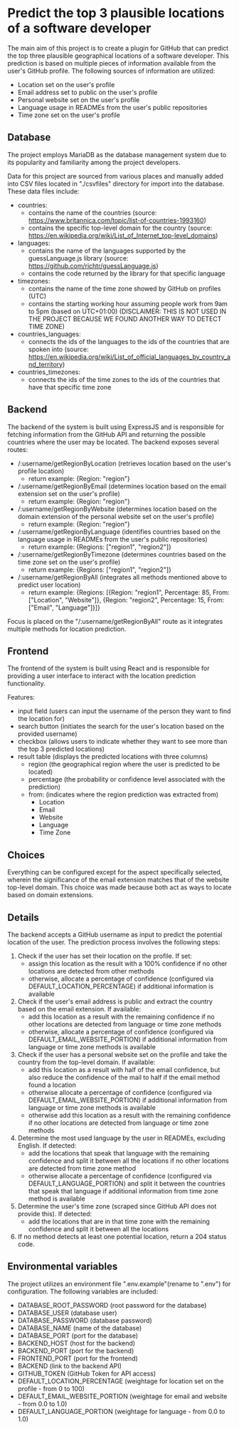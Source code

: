 # Predict the top 3 plausible locations of a software developer
The main aim of this project is to create a plugin for GitHub that can predict the
top three plausible geographical locations of a software developer. This prediction is based on multiple pieces of information available from the user's GitHub profile. The following sources of information are utilized:
 - Location set on the user's profile
 - Email address set to public on the user's profile
 - Personal website set on the user's profile
 - Language usage in READMEs from the user's public repositories
 - Time zone set on the user's profile

## Database
The project employs MariaDB as the database management system due to its popularity and familiarity among the project developers.

Data for this project are sourced from various places and manually added into CSV files located in "./csvfiles" directory for import into the database. These data files include:
  - countries:
    - contains the name of the countries (source: https://www.britannica.com/topic/list-of-countries-1993160)
    - contains the specific top-level domain for the country (source: https://en.wikipedia.org/wiki/List_of_Internet_top-level_domains)
  - languages:
    - contains the name of the languages supported by the guessLanguage.js library (source: https://github.com/richtr/guessLanguage.js)
    - contains the code returned by the library for that specific language
  - timezones:
    - contains the name of the time zone showed by GitHub on profiles (UTC)
    - contains the starting working hour assuming people work from 9am to 5pm (based on UTC+01:00) (DISCLAIMER: THIS IS NOT USED IN THE PROJECT BECAUSE WE FOUND ANOTHER WAY TO DETECT TIME ZONE)
  - countries_languages:
    - connects the ids of the languages to the ids of the countries that are spoken into (source: https://en.wikipedia.org/wiki/List_of_official_languages_by_country_and_territory)
  - countries_timezones:
    - connects the ids of the time zones to the ids of the countries that have that specific time zone

## Backend
The backend of the system is built using ExpressJS and is responsible for fetching information from the GitHub API and returning the possible countries where the user may be located. The backend exposes several routes:
  - /:username/getRegionByLocation (retrieves location based on the user's profile location)
    - return example: {Region: "region"}
  - /:username/getRegionByEmail (determines location based on the email extension set on the user's profile)
    - return example: {Region: "region"}
  - /:username/getRegionByWebsite (determines location based on the domain extension of the personal website set on the user's profile)
    - return example: {Region: "region"}
  - /:username/getRegionByLanguage (identifies countries based on the language usage in READMEs from the user's public repositories)
    - return example: {Regions: ["region1", "region2"]}
  - /:username/getRegionByTimezone (determines countries based on the time zone set on the user's profile)
    - return example: {Regions: ["region1", "region2"]}
  - /:username/getRegionByAll (integrates all methods mentioned above to predict user location)
    - return example: {Regions: [{Region: "region1", Percentage: 85, From: ["Location", "Website"]}, {Region: "region2", Percentage: 15, From: ["Email", "Language"]}]}

Focus is placed on the "/:username/getRegionByAll" route as it integrates multiple methods for location prediction.

## Frontend
The frontend of the system is built using React and is responsible for providing a user interface to interact with the location prediction functionality.

Features:
  - input field (users can input the username of the person they want to find the location for)
  - search button (initiates the search for the user's location based on the provided username)
  - checkbox (allows users to indicate whether they want to see more than the top 3 predicted locations)
  - result table (displays the predicted locations with three columns)
    - region (the geographical region where the user is predicted to be located)
    - percentage (the probability or confidence level associated with the prediction)
    - from: (indicates where the region prediction was extracted from)
      - Location
      - Email
      - Website
      - Language
      - Time Zone

## Choices
Everything can be configured except for the aspect specifically selected, wherein the significance of the email extension matches that of the website top-level domain. This choice was made because both act as ways to locate based on domain extensions.

## Details
The backend accepts a GitHub username as input to predict the potential location of the user. The prediction process involves the following steps:
  1. Check if the user has set their location on the profile. If set:
      - assign this location as the result with a 100% confidence if no other locations are detected from other methods
      - otherwise, allocate a percentage of confidence (configured via DEFAULT_LOCATION_PERCENTAGE) if additional information is available
  2. Check if the user's email address is public and extract the country based on the email extension. If available:
      - add this location as a result with the remaining confidence if no other locations are detected from language or time zone methods
      - otherwise, allocate a percentage of confidence (configured via DEFAULT_EMAIL_WEBSITE_PORTION) if additional information from language or time zone methods is available
  3. Check if the user has a personal website set on the profile and take the country from the top-level domain. If available:
      - add this location as a result with half of the email confidence, but also reduce the confidence of the mail to half if the email method found a location
      - otherwise allocate a percentage of confidence (configured via DEFAULT_EMAIL_WEBSITE_PORTION) if additional information from language or time zone methods is available
      - otherwise add this location as a result with the remaining confidence if no other locations are detected from language or time zone methods
  4. Determine the most used language by the user in READMEs, excluding English. If detected:
      - add the locations that speak that language with the remaining confidence and split it between all the locations if no other locations are detected from time zone method
      - otherwise allocate a percentage of confidence (configured via DEFAULT_LANGUAGE_PORTION) and split it between the countries that speak that language if additional information from time zone method is available
  5. Determine the user's time zone (scraped since GitHub API does not provide this). If detected:
      - add the locations that are in that time zone with the remaining confidence and split it between all the locations
  6. If no method detects at least one potential location, return a 204 status code.

## Environmental variables
The project utilizes an environment file ".env.example"(rename to ".env") for configuration. The following variables are included:
  - DATABASE_ROOT_PASSWORD (root password for the database)
  - DATABASE_USER (database user)
  - DATABASE_PASSWORD (database password)
  - DATABASE_NAME (name of the database)
  - DATABASE_PORT (port for the database)
  - BACKEND_HOST (host for the backend)
  - BACKEND_PORT (port for the backend)
  - FRONTEND_PORT (port for the frontend)
  - BACKEND (link to the backend API)
  - GITHUB_TOKEN (GitHub Token for API access)
  - DEFAULT_LOCATION_PERCENTAGE (weightage for location set on the profile - from 0 to 100)
  - DEFAULT_EMAIL_WEBSITE_PORTION (weightage for email and website - from 0.0 to 1.0)
  - DEFAULT_LANGUAGE_PORTION (weightage for language - from 0.0 to 1.0)